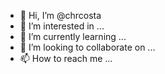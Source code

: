 - 👋 Hi, I’m @chrcosta
- 👀 I’m interested in ...
- 🌱 I’m currently learning ...
- 💞️ I’m looking to collaborate on ...
- 📫 How to reach me ...

<!---
chrcosta/chrcosta is a ✨ special ✨ repository because its `README.md` (this file) appears on your GitHub profile.
You can click the Preview link to take a look at your changes.
--->
